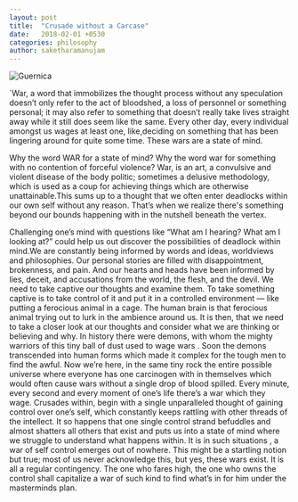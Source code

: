```yaml
---
layout: post
title:  "Crusade without a Carcase"
date:   2018-02-01 +0530
categories: philosophy
author: saketharamanujam
---
```

![Guernica](https://images2.minutemediacdn.com/image/upload/c_fill,g_auto,h_1248,w_2220/f_auto,q_auto,w_1100/v1555443607/shape/mentalfloss/98645794uhye.png)

`War, a word that immobilizes the thought process without any speculation doesn’t only refer to the act of bloodshed, a loss of personnel or something personal; it may also refer to something that doesn’t really take lives straight away while it still does seem like the same. Every other day, every individual amongst us wages at least one, like,deciding on something that has been lingering around for quite some time. These wars are a state of mind.

Why the word WAR for a state of mind? Why the word war for something with no contention of forceful violence? War, is an art, a convulsive and violent disease of the body politic; sometimes a delusive methodology, which is used as a coup for achieving things which are otherwise unattainable.This sums up to a thought that we often enter deadlocks within our own self without any reason. That’s when we realize there's something beyond our bounds happening with in the nutshell beneath the vertex.


Challenging one’s mind with questions like “What am I hearing? What am I looking at?”  could help us out discover the possibilities of deadlock within mind.We are constantly being informed by words and ideas, worldviews and philosophies. Our personal stories are filled with disappointment, brokenness, and pain. And our hearts and heads have been informed by lies, deceit, and accusations from the world, the flesh, and the devil.
We need to take captive our thoughts and examine them. To take something captive is to take control of it and put it in a controlled environment — like putting a ferocious animal in a cage. The human brain is that ferocious animal trying out to lurk in the ambience around us. It is then, that we need to take a closer look at our thoughts and consider what we are thinking or believing and why.
In history there were demons, with whom the mighty warriors of this tiny ball of dust used to wage wars . Soon the demons transcended into human forms which made it complex for the tough men to find the awful. Now we’re here, in the same tiny rock the entire possible  universe  where everyone has one carcinogen with in themselves which would often cause wars without a single drop of blood spilled. Every minute, every second and every moment of one’s life there’s a war which they wage. Crusades within, begin with a single unparalleled thought of gaining control over one’s self, which constantly keeps rattling with other threads of the intellect. It so  happens that one single control strand befuddles and almost shatters all others that exist and puts us into a state of mind where we struggle to understand what happens within. It is in such situations , a war of self control emerges out of nowhere. This might be a startling notion but true; most of us never acknowledge this, but yes, these wars exist.  It is all a regular contingency. The one who fares high, the one who owns the control shall capitalize a war of such kind to find what’s in for him under the masterminds plan.

